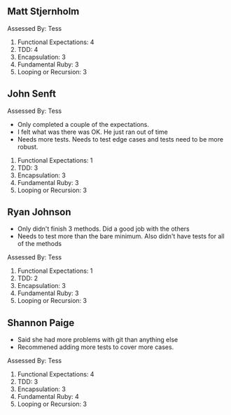 ## Matt Stjernholm

Assessed By: Tess

1. Functional Expectations: 4
2. TDD: 4
3. Encapsulation: 3
4. Fundamental Ruby: 3
5. Looping or Recursion: 3

## John Senft

Assessed By: Tess

* Only completed a couple of the expectations.
* I felt what was there was OK. He just ran out of time
* Needs more tests. Needs to test edge cases and tests need to be more robust.

1. Functional Expectations: 1
2. TDD: 3
3. Encapsulation: 3
4. Fundamental Ruby: 3
5. Looping or Recursion: 3

## Ryan Johnson

* Only didn't finish 3 methods. Did a good job with the others
* Needs to test more than the bare minimum. Also didn't have tests for all of the methods

Assessed By: Tess

1. Functional Expectations: 1
2. TDD: 2
3. Encapsulation: 3
4. Fundamental Ruby: 3
5. Looping or Recursion: 3

## Shannon Paige

* Said she had more problems with git than anything else
* Recommened adding more tests to cover more cases.

Assessed By: Tess

1. Functional Expectations: 4
2. TDD: 3
3. Encapsulation: 3
4. Fundamental Ruby: 4
5. Looping or Recursion: 3